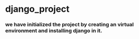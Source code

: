 # django_project

### we have initialized the project by creating an virtual environment and installing django in it.

